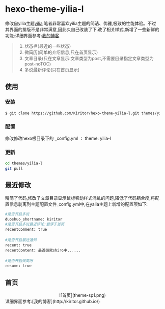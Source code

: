 hexo-theme-yilia-l
================
修改自yilia主题[yilia](https://github.com/litten/hexo-theme-yilia)
笔者非常喜欢yilia主题的简洁、优雅,极致的性能体验。不过其界面的排版不是非常满意,因此久自己改装了下.改了相关样式,新增了一些新鲜的功能:详细界面参考:[我的博客](http://kiritor.github.io/)
>    1. 状态栏(最近的一些状态)
>    2. 微简历(简单的介绍信息,只在首页显示)
>    3. 文章目录(只在文章显示:文章类型为post,不需要目录指定文章类型为post-noTOC)
>    4. 多说最新评论(只在首页显示)

## 使用
### 安装
```bash
$ git clone https://github.com/Kiritor/hexo-theme-yilia-l.git themes/yilia-l
```
### 配置
修改修改hexo根目录下的 _config.yml ： theme: yilia-l
### 更新
```bash
cd themes/yilia-l
git pull
```

## 最近修改
精简了代码,修改了文章目录显示鼠标移动样式混乱的问题,降低了代码耦合度,将配置信息剥离到主题配置文件_config.yml中,在yalia主题上新增的配置项如下:
```bash
#是否开启多说
duoshuo_shortname: kiritor
#是否开启多说最近评论:悬浮于首页
recentComment: true

#是否开启最近通知
recent: true
recentContent: 最近研究shiro中......

#是否开启微简历
resume: true
```
## 首页
<center>![首页](theme-sp1.png)</center>
详细界面参考:[我的博客](http://kiritor.github.io/)
